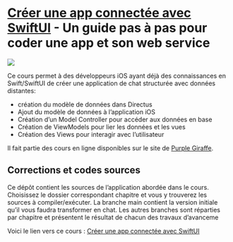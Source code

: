 # [Créer une app connectée avec SwiftUI](https://www.purplegiraffe.fr/p/app-connectee-swiftui?utm_source=mbritto&utm_medium=github) - Un guide pas à pas pour coder une app et son web service
[![](https://file-uploads.teachablecdn.com/c3dc9e7dad4241f2ac6f41a47c47e2e1/00d9c48188454973a11fd3732dda5e69)](https://www.purplegiraffe.fr/p/app-connectee-swiftui/?utm_source=mbritto&utm_medium=github&utm_campaign=bases_dart)

Ce cours permet à des développeurs iOS ayant déjà des connaissances en Swift/SwiftUI de créer une application de chat structurée avec données distantes:

- création du modèle de données dans Directus
- Ajout du modèle de données à l’application iOS
- Création d’un Model Controller pour accéder aux données en base
- Création de ViewModels pour lier les données et les vues
- Création des Views pour interagir avec l’utilisateur

Il fait partie des cours en ligne disponibles sur le site de [Purple Giraffe](https://www.purplegiraffe.fr/?utm_source=mbritto&utm_medium=github).

## Corrections et codes sources

Ce dépôt contient les sources de l’application abordée dans le cours. Choisissez le dossier correspondant chapitre et vous y trouverez les sources à compiler/exécuter.
La branche main contient la version  initiale qu’il vous faudra transformer en chat. Les autres branches sont réparties par chapitre et présentent le résultat de chacun des travaux d’avanceme

Voici le lien vers ce cours : [Créer une app connectée avec SwiftUI](https://www.purplegiraffe.fr/p/app-connectee-swiftui?utm_source=mbritto&utm_medium=github)